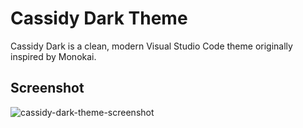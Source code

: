 # Cassidy Dark Theme

Cassidy Dark is a clean, modern Visual Studio Code theme originally inspired by Monokai.

## Screenshot

![cassidy-dark-theme-screenshot](https://user-images.githubusercontent.com/1895973/221780760-a7d6e4d9-a7c8-49b1-8f32-9ac996ec8708.png)
